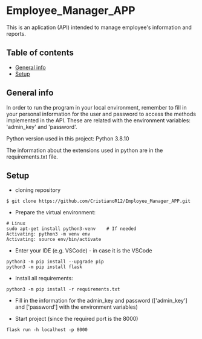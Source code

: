 # Employee_Manager_APP
This is an aplication (API) intended to manage employee's information and reports.

## Table of contents
* [General info](#general-info)
* [Setup](#setup)

## General info
In order to run the program in your local environment, remember to fill in your personal information for the user and password to access the 
methods implemented in the API. These are related with the environment variables: 'admin_key' and 'password'.

Python version used in this project: Python 3.8.10

The information about the extensions used in python are in the requirements.txt file.

## Setup

* cloning repository
```
$ git clone https://github.com/CristianoR12/Employee_Manager_APP.git
```
* Prepare the virtual environment:
```
# Linux
sudo apt-get install python3-venv    # If needed
Activating: python3 -m venv env
Activating: source env/bin/activate
```

* Enter your IDE (e.g. VSCode) - in case it is the VSCode
```
python3 -m pip install --upgrade pip
python3 -m pip install flask
```

* Install all requirements:
```
python3 -m pip install -r requirements.txt
```

* Fill in the information for the admin_key and password (['admin_key'] and ['password'] with the environment variables)
 
* Start project (since the required port is the 8000)
```
flask run -h localhost -p 8000
```






